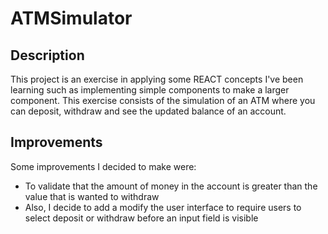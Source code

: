 # ATMSimulator

## Description 

This project is an exercise in applying some REACT concepts I've been learning such as implementing simple components to make a larger component. This exercise consists of the simulation of an ATM where you can deposit, withdraw and see the updated balance of an account.


## Improvements

Some improvements I decided to make were: 

 * To validate that the amount of money in the account is greater than the value that is wanted to withdraw
 * Also, I decide to add a modify the user interface to require users to select deposit or withdraw before an input field is visible